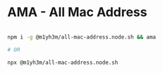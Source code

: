 # AMA - All Mac Address

```bash

npm i -g @m1yh3m/all-mac-address.node.sh && ama

# OR

npx @m1yh3m/all-mac-address.node.sh

```
 
